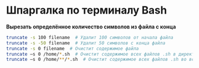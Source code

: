 # Шпаргалка по терминалу Bash
**Вырезать определённое количество символов из файла с конца**
```bash
truncate -s 100 filename  # Удалит 100 символов от начала файла
truncate -s -50 filename  # Удалит 50 символов с конца файла
truncate -s 0 filename  # Очистит содержимое файла
truncate –s 0 /home/*.sh  # Очистит содержимое всех файлов .sh в директории
truncate –s 0 /home/**/*.sh  # Очистит содержимое всех файлов .sh во всех поддиректориях
```
